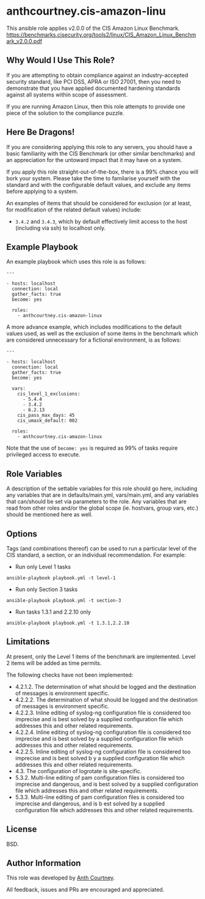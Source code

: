 anthcourtney.cis-amazon-linu
=========

This ansible role applies v2.0.0 of the CIS Amazon Linux Benchmark. <https://benchmarks.cisecurity.org/tools2/linux/CIS_Amazon_Linux_Benchmark_v2.0.0.pdf>

Why Would I Use This Role?
--------------------------

If you are attempting to obtain compliance against an industry-accepted security standard, like PCI DSS, APRA or ISO 27001, then you need to demonstrate that you have applied documented hardening standards against all systems within scope of assessment.

If you are running Amazon Linux, then this role attempts to provide one piece of the solution to the compliance puzzle.

Here Be Dragons!
----------------

If you are considering applying this role to any servers, you should have a basic familiarity with the CIS Benchmark (or other similar benchmarks) and an appreciation for the untoward impact that it may have on a system.

If you apply this role straight-out-of-the-box, there is a 99% chance you will bork your system. Please take the time to familarise yourself with the standard and with the configurable default values, and exclude any items before applying to a system.

An examples of items that should be considered for exclusion (or at least, for modification of the related default values) include:

* ```3.4.2``` and ```3.4.3```, which by default effectively limit access to the host (including via ssh) to localhost only.

Example Playbook
----------------

An example playbook which uses this role is as follows:

```
---

- hosts: localhost
  connection: local
  gather_facts: true
  become: yes

  roles:
    - anthcourtney.cis-amazon-linux
```

A more advance example, which includes modifications to the default values used, as well as the exclusion of some items in the benchmark which are considered unnecessary for a fictional environment, is as follows:

```
---

- hosts: localhost
  connection: local
  gather_facts: true
  become: yes

  vars:
    cis_level_1_exclusions:
      - 5.4.4
      - 3.4.2
      - 6.2.13   
    cis_pass_max_days: 45
    cis_umask_default: 002
 
  roles:
    - anthcourtney.cis-amazon-linux

```

Note that the use of ```become: yes``` is required as 99% of tasks require privileged access to execute.

Role Variables
--------------

A description of the settable variables for this role should go here, including any variables that are in defaults/main.yml, vars/main.yml, and any variables that can/should be set via parameters to the role. Any variables that are read from other roles and/or the global scope (ie. hostvars, group vars, etc.) should be mentioned here as well.

Options
-------

Tags (and combinations thereof) can be used to run a particular level of the CIS standard, a section, or an individual recommendation. For example:

* Run only Level 1 tasks

```
ansible-playbook playbook.yml -t level-1
```

* Run only Section 3 tasks

```
ansible-playbook playbook.yml -t section-3
```

* Run tasks 1.3.1 and 2.2.10 only

```
ansible-playbook playbook.yml -t 1.3.1,2.2.10
```

Limitations
-----------

At present, only the Level 1 items of the benchmark are implemented. Level 2 items will be added as time permits.

The following checks have not been implemented:

* 4.2.1.2. The determination of what should be logged and the destination of messages is environment specific.
* 4.2.2.2. The determination of what should be logged and the destination of messages is environment specific.
* 4.2.2.3. Inline editing of syslog-ng configuration file is considered too imprecise and is best solved by a supplied configuration file which addresses this and other related requirements.
* 4.2.2.4. Inline editing of syslog-ng configuration file is considered too imprecise and is best solved by a supplied configuration file which addresses this and other related requirements.
* 4.2.2.5. Inline editing of syslog-ng configuration file is considered too imprecise and is best solved b
y a supplied configuration file which addresses this and other related requirements.
* 4.3. The configuration of logrotate is site-specific.
* 5.3.2. Multi-line editing of pam configuration files is considered too imprecise and dangerous, and is best solved by a supplied configuration file which addresses this and other related requirements.
* 5.3.3. Multi-line editing of pam configuration files is considered too imprecise and dangerous, and is b
est solved by a supplied configuration file which addresses this and other related requirements.

License
-------

BSD. 

Author Information
------------------

This role was developed by [Anth Courtney](https://au.linkedin.com/in/anthcourtney).

All feedback, issues and PRs are encouraged and appreciated.
